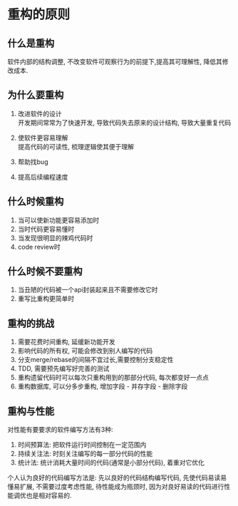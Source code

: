 # 重构的原则

## 什么是重构
软件内部的结构调整, 不改变软件可观察行为的前提下,提高其可理解性, 降低其修改成本.

## 为什么要重构
1. 改进软件的设计  
    开发期间常常为了快速开发, 导致代码失去原来的设计结构, 导致大量重复代码
2. 使软件更容易理解  
    提高代码的可读性, 梳理逻辑使其便于理解
3. 帮助找bug  

4. 提高后续编程速度

## 什么时候重构
1. 当可以使新功能更容易添加时
2. 当时代码更容易懂时
3. 当发现很明显的辣鸡代码时
4. code review时

## 什么时候不要重构
1. 当丑陋的代码被一个api封装起来且不需要修改它时
2. 重写比重构更简单时

## 重构的挑战
1. 需要花费时间重构, 延缓新功能开发
2. 影响代码的所有权, 可能会修改到别人编写的代码
3. 分支merge/rebase的间隔不宜过长,需要控制分支稳定性
4. TDD, 需要预先编写好完善的测试
5. 重构遗留代码时可以每次只重构用到的那部分代码, 每次都变好一点点
6. 重构数据库, 可以分多步重构, 增加字段 - 并存字段 - 删除字段

## 重构与性能
对性能有要要求的软件编写方法有3种:
1. 时间预算法: 把软件运行时间控制在一定范围内
2. 持续关注法: 时刻关注编写的每一部分代码的性能
3. 统计法: 统计消耗大量时间的代码(通常是小部分代码), 着重对它优化

个人认为良好的代码编写方法是: 先以良好的代码结构编写代码, 先使代码易读易懂易扩展, 不需要过度考虑性能, 待性能成为瓶颈时, 因为对良好易读的代码进行性能调优也是相对容易的.